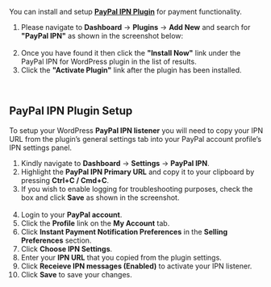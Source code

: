 You can install and setup <strong><a href="https://wordpress.org/plugins/paypal-ipn/" target="_blank">PayPal IPN Plugin</a></strong> for payment functionality.<p></p>

<ol>
<li>Please navigate to <strong>Dashboard</strong> &rarr; <strong>Plugins</strong> &rarr; <strong>Add New</strong> and search for <strong>"PayPal IPN"</strong> as shown in the screenshot below:
<br>
<img class="light-border" src="assets/realplaces/paypal/search-for-paypal-ipn.png" alt="">
</li>
<li>Once you have found it then click the <strong>"Install Now"</strong> link under the PayPal IPN for WordPress plugin in the list of results.</li>
<li>Click the <strong>"Activate Plugin"</strong> link after the plugin has been installed.</li>
</ol>

<br>

<h2 class="entry-title">PayPal IPN Plugin Setup</h2>
<p>To setup your WordPress <strong>PayPal IPN listener</strong> you will need to copy your IPN URL from the plugin’s general settings tab into your PayPal account profile’s IPN settings panel.</p>

<ol>
<li>Kindly navigate to <strong>Dashboard</strong> &rarr; <strong>Settings</strong> &rarr; <strong>PayPal IPN</strong>.</li>
<li>Highlight the <strong>PayPal IPN Primary URL</strong> and copy it to your clipboard by pressing <strong>Ctrl+C / Cmd+C</strong>.</li>
<li>If you wish to enable logging for troubleshooting purposes, check the box and click <strong>Save</strong> as shown in the screenshot.
<br>
<img class="light-border" src="assets/realplaces/paypal/wordpress-paypal-ipn-general-settings.png" alt="">
</li>
<li>Login to your <strong>PayPal account</strong>.</li>
<li>Click the <strong>Profile</strong> link on the <strong>My Account</strong> tab.</li>
<li>Click <strong>Instant Payment Notification Preferences</strong> in the <strong>Selling Preferences</strong> section.</li>
<li>Click <strong>Choose IPN Settings</strong>.</li>
<li>Enter your <strong>IPN URL</strong> that you copied from the plugin settings.</li>
<li>Click <strong>Receieve IPN messages (Enabled)</strong> to activate your IPN listener.</li>
<li>Click <strong>Save</strong> to save your changes.
<br>
<img class="light-border" src="assets/realplaces/paypal/wordpress-paypal-ipn-profile-config.png" alt="">
